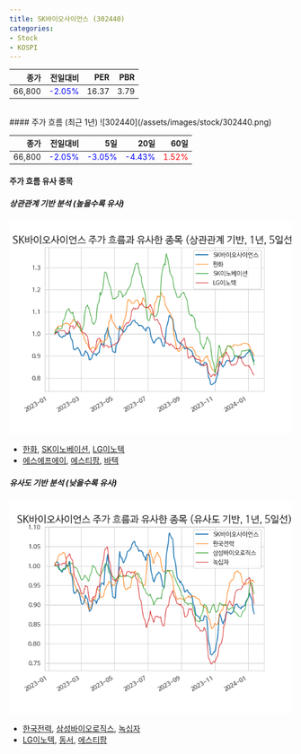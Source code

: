 ```yaml
---
title: SK바이오사이언스 (302440)
categories:
- Stock
- KOSPI
---
```


|종가|전일대비|PER|PBR|
|---:|-------:|--:|---:|
|66,800|<span style="color: blue">-2.05%</span>|16.37|3.79|

<!-- more -->
<br>
#### 주가 흐름 (최근 1년)
![302440](/assets/images/stock/302440.png)

|종가|전일대비|5일|20일|60일|
|---:|-------:|--:|---:|---:|
|66,800|<span style="color: blue">-2.05%</span>|<span style="color: blue">-3.05%</span>|<span style="color: blue">-4.43%</span>|<span style="color: red">1.52%</span>|

<!-- more -->

#### 주가 흐름 유사 종목

##### 상관관계 기반 분석 (높을수록 유사)
![302440](/assets/images/stock/302440_corr.png)
- [한화](/000880/), [SK이노베이션](/096770/), [LG이노텍](/011070/)
- [에스에프에이](/056190/), [에스티팜](/237690/), [바텍](/043150/)

##### 유사도 기반 분석 (낮을수록 유사)	
![302440](/assets/images/stock/302440_sim.png)
- [한국전력](/015760/), [삼성바이오로직스](/207940/), [녹십자](/006280/)
- [LG이노텍](/011070/), [동서](/026960/), [에스티팜](/237690/)